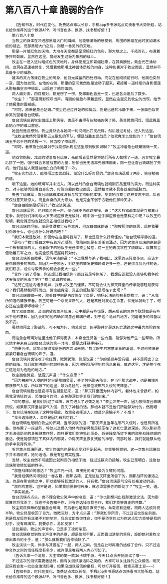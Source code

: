 # 第八百八十章 脆弱的合作
        【告知书友，时代在变化，免费站点难以长存，手机app多书源站点切换看书大势所趋，站长给你推荐的这个换源APP，听书音色多、换源、找书都好使！】
       第八百八十章
       当牧尘的身体在冲进那黑暗大门的瞬间，他能够清晰的感觉到，周围的黑暗在此时犹如潮水般的褪去，而那黑暗大门之后，则是一番另外的天地。
       那是一片暗红色的天地，大地与天空都是呈现暗红的色彩，那大地之上，千疮百孔，布满着狰狞的裂痕，显然在这里，曾经发生过极为惨烈的战斗。
       牧尘在一进入这片暗红色的天地时，身体便是立即紧绷起来，在其肩膀处，紫金光芒涌动间，血洞在迅速被修复，凭借着他那堪比神兽体质般的肉身，这种伤害对于牧尘而言，显然并不具备多少的威胁。
       雄浑的灵力荡漾在牧尘的周身，他目光戒备的四处扫动，而就在他刚欲前行时，他面色突然一变，因为他发现，在他的右侧，那里的空间竟然也是波动了起来，紧接着一道纤细的身影便是从那扭曲空间中掠出，出现在了他的面前。
       两人面对面，四目相对，都是愣了一愣，旋即面色皆是一变，迅速各自退后了数步。
       “牧尘？！”那道倩影惊呼出声，清丽的俏脸布满着震惊，显然在这里见到牧尘的出现，给予了她极重的震撼感。
       “呵呵，原来是詹台姑娘。”牧尘在经过开始的惊愕后，则是迅速的冷静下来，一张面色似笑非笑的望着詹台琉璃。
       詹台琉璃见到牧尘面庞上那笑容，也是不由得有些勉强的笑了笑，美目微微闪烁，借此掩盖着她心中的难以置信。
       她显然是没想到，牧尘竟然会与她同一时间闯出四灵战阵，然后通过考验，进入到这里。
       “这牧尘竟然凭借着那五支散乱的军队，便是战胜玄武战灵？他究竟怎么做到的？！”詹台琉璃玉手忍不住的紧握一下，贝齿咬了咬红唇。
       “呵呵，看来詹台姑娘对于我能够出现在这里感到很惊讶啊？”牧尘冲着詹台琉璃微微一笑，道。
       他双臂抱胸，戏谑的望着詹台琉璃，先前后者显然是将他们所有人都摆了一道，若非牧尘最后拼了一把，强行糅合五道战意的力量，恐怕也是无法率先破阵而出，而一旦让詹台琉璃抢了先机，他们这些人就是被她白白的利用了一次。
       “牧王实力过人，能够闯过玄武战阵，倒没什么好奇怪的。”詹台琉璃退后了两步，笑容勉强的道。
       眼下这里，她的琉璃军并未进入，所以此时的詹台琉璃也就刚刚四品至尊的实力，而这种实力，对于能够凭借着自身实力，打败方毅的牧尘而言，显然根本就不具备丝毫的威胁力。
       失去了琉璃军，詹台琉璃根本就没有与牧尘抗衡的本钱，毕竟她与牧尘这种变态不同，后者不仅战意天赋惊人，而且自身的灵力修为，也是完全不弱于方毅他们那种天才。
       “詹台姑娘倒是好算计。”牧尘淡笑道。
       詹台琉璃闻言，也只能苦笑一声，倒也就不再遮遮掩掩，道：“这大狩猎战本就是互相算计竞争，我想我们神阁与大罗天域应该更是敌对，暗中做一些手脚应该也是意料之中吧？以牧王的聪明，我觉得恐怕也就没真正相信过我吧？”
       詹台琉璃的坦率，倒是令得牧尘有些意外，他双目微眯的道：“那按照你的意思，现在我要对你做什么，你也没什么好说的吧？”
       “我们本就是敌对，即便你在这里将我杀了，那也是没什么好奇怪的。”詹台琉璃平静的道。
       “是吗？”牧尘眼目之中有着冷芒凝聚，隐隐间似是有着杀意涌动，因为这詹台琉璃的确算是一个极有威胁的人，别看眼下的她似乎是任由牧尘揉捏，可一旦她再度掌控了琉璃军，就算牧尘借助着五军之力，也完全没有把握将其对付。
       詹台琉璃美目微垂，语气平淡的道：“不过我想与杀了我相比，这里的天阵皇传承，应该才是你最想要的东西，我因为一些原因，对这里的情况要知晓得更多一些，若是你与我合作的话，我们联手，或许夺取传承的机会会更大一些。”
       “合作？到了现在，你还想让我相信你？而且若是将你杀了，我想应该就没人能够和我争抢这天阵皇的传承了吧？”牧尘讥讽的笑道。
       “这死亡遗迹内诸多诡异，我想以牧王的谨慎，不可能会认为那天阵皇的传承能够轻易获得吧？我们虽然都闯阵而出，但谁能肯定，真正的威胁是不是现在才出现？”
       詹台琉璃微微一笑，那美目中倒是再度恢复了自信，她扬起清丽脸颊看向牧尘，道：“从我所知道的情报来看，牧王可是一个杀伐果断的人，若是真是对我心生杀意，怕是早就动手了，何必还在这里啰啰嗦嗦？”
       牧尘双目虚眯，淡淡的望着詹台琉璃，心中却是有些惊讶，想来后者的冷静与聪慧都是有些出乎他的意料，因为此时的他的确如同詹台琉璃所说，对于这片诡异的地方，抱着诸多的戒备以及不安。
       虽然他闯出了那战阵，可不知为何，他总感觉，似乎那并非是这死亡遗迹之中最为危险的东西。
       而这詹台琉璃对这里比他了解得更多，本身也是具备一些力量，能够对他产生一些帮助，所以他才并未在见到詹台琉璃的第一时间，便是选择辣手摧花。
       “想要合作，就拿点值得我信任的东西出来吧。”牧尘眼中的寒意渐渐的消退，不过他依旧是紧紧盯着詹台琉璃的眸子，道。
       詹台琉璃贝齿轻咬了咬红唇，微微犹豫，终是说道：“你的感觉并没有错，并不是闯出了之前的战阵，我们就能够顺利的取得传承，因为根据我所得到的信息来看，或许这里，才是整个死亡遗迹最为危险的地方。”
       牧尘面色微变，皱眉沉声道：“什么意思？”
       “因为被邪气入侵的并非只是那四灵军，甚至包括那天阵皇，在当年那大战中，也是被域外邪族邪气入侵，所以眼下的这里，最为危险的，是那位被邪气入侵的天阵皇。”
       詹台琉璃俏脸也是变得有些凝重起来，道：“那天阵皇因为体内邪气，躯体也未曾损坏，如果我没猜错的话，恐怕如今的他，正在那深处等着我们的到来。”
       “你的意思，是我们闯过了战阵，反而进入了必死之地？”牧尘冷笑一声，因为按照詹台琉璃所说，如果那天阵皇被邪气入侵，丧失了神智的话，那根本就不是他们所能够对付的，然而眼下，詹台琉璃在知晓了这种情报后，依然会选择进入，她莫非是脑子坏了不成？
       “我会选择进入，自然是因为有机可趁。”
       詹台琉璃也是明白牧尘的怀疑，当即淡淡的道：“那天阵皇当年在邪气入侵时，也是有所准备，他布置了一座战阵，将他以及侵入他体内的邪灵都是镇压在了这死亡遗迹深处，所以那邪灵才无法借助他的身躯肆意作怪，而只要我们能够抵达深处，将天阵皇所留下来的那座战阵彻底的激活，便是能够镇压下其体内的邪灵，令得天阵皇恢复残留的神智，而那时候，我们就能够从他的手中获得传承。”
       听完詹台琉璃所说，牧尘的面色也是有点变幻不定起来，他能够感觉到，这一次詹台琉璃似乎并未再说谎，她的话语，很是有些真实程度。
       当然，牧尘自然不可能因此就彻底的相信于她，经过这数次的接触，牧尘已是明白，这詹台琉璃那狡猾如狐的性子。
       “那座战阵如何激活？”牧尘目光一闪，直接是问出了最为关键的问题。
       “我曾经偶然间得到过一卷古籍，而那古籍，正是这位天阵皇所留下的，而那战阵的激活之法，也是在那古籍之中，所以能够将其激活的人，只有我。”詹台琉璃语气没有丝毫波动的道。
       “那你的意思，岂不是说，如果我想要获得传承，就必须需要你的帮助了？”牧尘一笑，道。
       “事实如此。”
       詹台琉璃点点头，也不理会牧尘笑声中的冷意，道：“你也别想问出我那激活之法，因为那就算你将我杀了，我也不会告知于你，只有你选择与我合作，我们才能够真正的共赢。”
       牧尘双目微眯的望着詹台琉璃，而后者也是美目直视于他，丝毫没有退缩，而两人这般对视半晌，牧尘终是收回了目光，微微沉默，方才点头道：“那就如你所言，不过丑话也说在前面，若是我发现你有丝毫不对的地方，我会立即取你性命，你不要侥幸的以为你这点实力能够是我的对手，没有琉璃军，我要杀你，易如反掌！”
       话到最后，牧尘的声音中，已是多了凌厉杀意。
       詹台琉璃察觉到牧尘声音中的杀意，却是怡然不惧，反而露出清丽的笑容，旋即她对着牧尘伸出素白的小手，道：“那么就祝我们合作愉快了。”
       牧尘淡淡一笑，伸手与其握在了一起，两人之间，倒是在此时再度的结成了合作，只不过这种合作之间的信任程度有多少，或许便是唯有两人内心可知了。
       （告诉大家一个消息，大主宰的第一款3d卡牌手游，今天11点会开始测试了哦~~~
       不过这次的测试需要激活码，而有关测试激活码之类的，大家可以关注我的公众威信，明天起床我会发一批白金激活码哦，如果没加我威信的童鞋，可以打开威信，搜索天蚕土豆~~~）
       【告知书友，时代在变化，免费站点难以长存，手机app多书源站点切换看书大势所趋，站长给你推荐的这个换源APP，听书音色多、换源、找书都好使！】